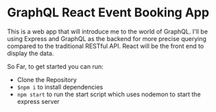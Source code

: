 # GraphQL React Event Booking App

This is a web app that will introduce me to the world of GraphQL. I'll be using Express and GraphQL as the backend for more precise querying compared to the traditional RESTful API. React will be the front end to display the data.

So Far, to get started you can run:

- Clone the Repository
- `$npm i` to install dependencies
- `npm start` to run the start script which uses nodemon to start the express server 